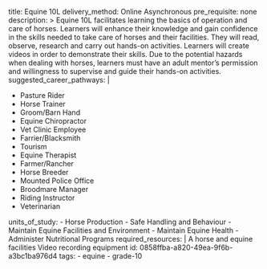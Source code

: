 title: Equine 10L
delivery_method: Online Asynchronous
pre_requisite: none
description: >
  Equine 10L facilitates learning the basics of operation and care of horses. Learners will enhance
  their knowledge and gain confidence in the skills needed to take care of horses and their
  facilities. They will read, observe, research and carry out hands-on activities. Learners will
  create videos in order to demonstrate their skills. Due to the potential hazards when dealing with
  horses, learners must have an adult mentor’s permission and willingness to supervise and guide
  their hands-on activities.
suggested_career_pathways: |
  <ul>
  <li>Pasture Rider</li>
  <li>Horse Trainer</li>
  <li>Groom/Barn Hand</li>
  <li>Equine Chiropractor</li>
  <li>Vet Clinic Employee</li>
  <li>Farrier/Blacksmith</li>
  <li>Tourism</li>
  <li>Equine Therapist</li>
  <li>Farmer/Rancher</li>
  <li>Horse Breeder</li>
  <li>Mounted Police Office</li>
  <li>Broodmare Manager</li>
  <li>Riding Instructor</li>
  <li>Veterinarian</li>
  </ul>
units_of_study:
  - Horse Production
  - Safe Handling and Behaviour
  - Maintain Equine Facilities and Environment
  - Maintain Equine Health
  - Administer Nutritional Programs
required_resources: |
  A horse and equine facilities
  Video recording equipment
id: 0858ffba-a820-49ea-9f6b-a3bc1ba976d4
tags:
  - equine
  - grade-10
